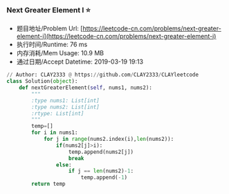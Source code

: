 
### Next Greater Element I :star:
- 题目地址/Problem Url: [https://leetcode-cn.com/problems/next-greater-element-i](https://leetcode-cn.com/problems/next-greater-element-i)
- 执行时间/Runtime: 76 ms 
- 内存消耗/Mem Usage: 10.9 MB
- 通过日期/Accept Datetime: 2019-03-19 19:13
```python
// Author: CLAY2333 @ https://github.com/CLAY2333/CLAYleetcode
class Solution(object):
    def nextGreaterElement(self, nums1, nums2):
        """
        :type nums1: List[int]
        :type nums2: List[int]
        :rtype: List[int]
        """
        temp=[]
        for i in nums1:
            for j in range(nums2.index(i),len(nums2)):
                if(nums2[j]>i):
                    temp.append(nums2[j])
                    break
                else:
                    if j == len(nums2)-1:
                        temp.append(-1)
        return temp


```
